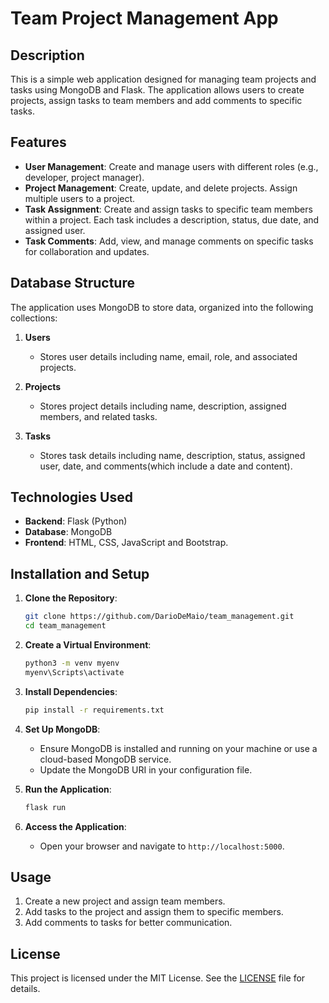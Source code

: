 # Team Project Management App

## Description

This is a simple web application designed for managing team projects and tasks using MongoDB and Flask. The application allows users to create projects, assign tasks to team members and add comments to specific tasks.

## Features

- **User Management**: Create and manage users with different roles (e.g., developer, project manager).
- **Project Management**: Create, update, and delete projects. Assign multiple users to a project.
- **Task Assignment**: Create and assign tasks to specific team members within a project. Each task includes a description, status, due date, and assigned user.
- **Task Comments**: Add, view, and manage comments on specific tasks for collaboration and updates.

## Database Structure

The application uses MongoDB to store data, organized into the following collections:

1. **Users**
    - Stores user details including name, email, role, and associated projects.
    
2. **Projects**
    - Stores project details including name, description, assigned members, and related tasks.
    
3. **Tasks**
    - Stores task details including name, description, status, assigned user, date, and comments(which include a date and content).

## Technologies Used

- **Backend**: Flask (Python)
- **Database**: MongoDB
- **Frontend**: HTML, CSS, JavaScript and Bootstrap.

## Installation and Setup

1. **Clone the Repository**:
    ```bash
    git clone https://github.com/DarioDeMaio/team_management.git
    cd team_management
    ```

2. **Create a Virtual Environment**:
    ```bash
    python3 -m venv myenv
    myenv\Scripts\activate
    ```

3. **Install Dependencies**:
    ```bash
    pip install -r requirements.txt
    ```

4. **Set Up MongoDB**:
    - Ensure MongoDB is installed and running on your machine or use a cloud-based MongoDB service.
    - Update the MongoDB URI in your configuration file.

5. **Run the Application**:
    ```bash
    flask run
    ```

6. **Access the Application**:
    - Open your browser and navigate to `http://localhost:5000`.

## Usage

1. Create a new project and assign team members.
2. Add tasks to the project and assign them to specific members.
3. Add comments to tasks for better communication.

## License

This project is licensed under the MIT License. See the [LICENSE](LICENSE) file for details.
